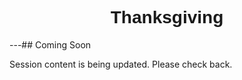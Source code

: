 <h1  style="font-family:  Verdana,  Geneva,  sans-serif;  text-align:center">Thanksgiving</h1> 
---##  Coming  Soon 
 
Session  content  is  being  updated.  Please  check  back.
